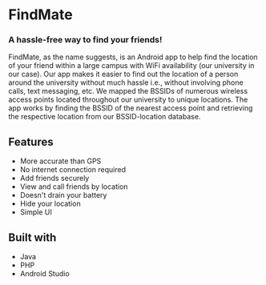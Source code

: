 # FindMate

### A hassle-free way to find your friends!

FindMate, as the name suggests, is an Android app to help find the location of your friend within a large campus with WiFi availability (our university in our case). Our app makes it easier to find out the location of a person around the university without much hassle i.e., without involving phone calls, text messaging, etc. We mapped the BSSIDs of numerous wireless access points located throughout our university to unique locations. The app works by finding the BSSID of the nearest access point and retrieving the respective location from our BSSID-location database.


## Features

* More accurate than GPS
* No internet connection required
* Add friends securely
* View and call friends by location
* Doesn't drain your battery
* Hide your location
* Simple UI



## Built with

* Java
* PHP
* Android Studio

